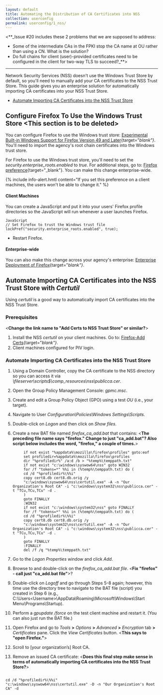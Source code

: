 ```yaml
---
layout: default
title: Automating the Distribution of CA Certificates into NSS
collection: userconfig
permalink: userconfig/1_nss/
---
```

<**_Issue #20 includes these 2 problems that we are supposed to address: 
* Some of the intermediate CAs in the FPKI stop the CA name at OU rather than using a CN. What is the solution?
* Do full chains for client (user)-provided certificates need to be configured in the client for two-way TLS to succeed?_**>
-----------

Network Security Services (NSS) doesn't use the Windows Trust Store by default, so you'll need to manually add your CA certificates to the NSS Trust Store. This guide gives you an enterprise solution for automatically importing CA certificates into your NSS Trust Store.

* [Automate Importing CA Certificates into the NSS Trust Store](#automate-importing-ca-certificates-into-the-nss-trust-store-with-certutil)

## Configure Firefox To Use the Windows Trust Store <**This section is to be deleted**>

You can configure Firefox to use the Windows trust store<!--Is "file"="trust store"?-->: [Experimental Built-in Windows Support for Firefox Version 49 and Later](https://wiki.mozilla.org/CA:AddRootToFirefox){target="_blank"}_. You'll need to import the agency's root chain certificates into the Windows trust store.<!--??? "root chain certificates or "CA certificates" (title of doc.)? Shouldn't they already be in the Windows trust store? Unclear meaning.--> 

For Firefox to use the Windows trust store, you'll need to set the _security.enterprise_roots.enabled_ to _true_. For additional steps, go to:  [Firefox preference](https://developer.mozilla.org/en-US/docs/Mozilla/Preferences/A_brief_guide_to_Mozilla_preferences){target="_blank"}. You can make this change enterprise-wide.

{% include info-alert.hmtl content="If you set this preference on a client machines, the users won't be able to change it." %}

#### Client Machines <!--Enterprise-management solution needed per Issue #20 thread. Per LaChelle on 10/10, no JavaScripts .-->

You can create a JavaScript and put it into your users' Firefox profile directories so the JavaScript will run whenever a user launches Firefox.

```
JavaScript
// Set Firefox to trust the Windows trust file
lockPref("security.enterprise_roots.enabled", true);
```
* Restart Firefox.

#### Enterprise-wide 

You can also make this change across your agency's enterprise: [Enterprise Deployment of Firefox](https://developer.mozilla.org/en-US/Firefox/Enterprise_deployment){target="_blank"}_.

## Automate Importing CA Certificates into the NSS Trust Store with _Certutil_

Using _certutil_ is a good way to automatically import CA certificates into the NSS Trust Store.

### Prerequisites
<**Change the link name to "Add Certs to NSS Trust Store" or similar?**>
1. Install the NSS _certutil_ on your client machines. Go to: [Firefox-Add Certs](https://github.com/christian-korneck/firefox_add-certs/releases){target="_blank"}_. 
2. Client machines configured for PIV login.  

### Automate Importing CA Certificates into the NSS Trust Store

1. Using a Domain Controller, copy the CA certificate to the NSS directory so you can access it via _\\fileserver\scripts$\comp_resources\nss\publicca.cer_.
2. Open the Group Policy Management Console: _gpmc.msc_. 
3. Create and edit a Group Policy Object (GPO) using a test _OU_ (i.e., your target).<!--Is the test OU to solve the problem where CAs stop at "CA Name" rather than "OU" problem (LaChelle in original Issue)?-->
4. Navigate to User _Configuration\Policies\Windows Settings\Scripts\._ 
5. Double-click on _Logon_ and then click on _Show files_.
6. Create a new BAT file named _firefox_ca_add.bat_ that contains:  <**The preceding file name says "firefox." Change to just "ca_add.bat"? Also script below includes the word, "firefox," a couple of times.**>

            if not exist "%appdata%\mozilla\firefox\profiles" goto:eof
            set profiledir=%appdata%\mozilla\firefox\profiles
            dir "%profiledir%" /a:d /b > "%temp%\temppath.txt"
            if not exist "c:\windows\syswow64\nss" goto WIN32
            for /f "tokens=*" %%i in (%temp%\temppath.txt) do (
            cd /d "%profiledir%\%%i"
            copy cert8.db cert8.db.orig /y
            "c:\windows\syswow64\nss\certutil.exe" -A -n "Our Organization's Root CA" -i "c:\windows\system32\nss\publicca.cer" -t "TCu,TCu,TCu" -d . 
            )
            goto FINALLY
            :WIN32
            if not exist "c:\windows\system32\nss" goto FINALLY
            for /f "tokens=*" %%i in (%temp%\temppath.txt) do (
            cd /d "%profiledir%\%%i"
            copy cert8.db cert8.db.orig /y
            "c:\windows\system32\nss\certutil.exe" -A -n "Our Organization's Root CA" -i "c:\windows\system32\nss\publicca.cer" -t "TCu,TCu,TCu" -d . 
            )
            goto FINALLY
            :FINALLY
            del /f /q "%temp%\temppath.txt"

7. Go to the _Logon Properties_ window and click _Add_.
8. Browse to and double-click on the _firefox_ca_add.bat file_. <**Fix "firefox" - call just "ca_add.bat file"**>?
9. Double-click on _Logoff_ and go through Steps 5-8 again; however, this time use the directory tree to navigate to the BAT file (script) you created in Step 6 (e.g., C:\Users\<Username>\AppData\Roaming\Microsoft\Windows\Start Menu\Programs\Startup). 
10. Perform a _gpupdate /force_ on the test client machine and restart it. (You can also just run the BAT file.)
11. Open Firefox and go to _Tools_ **>** _Options_ **>** _Advanced_ **>** _Encryption_ tab **>** _Certificates_ pane. Click the _View Certificates_ button. <**This says to "open Firefox."**>
12. Scroll to [your organization’s] Root CA.
13. Remove an issued CA certificate: <**Does this final step make sense in terms of automatically importing CA certificates into the NSS Trust Store?**>

```

cd /d "%profiledir%\%%i"
"c:\windows\syswow64\nss\certutil.exe" -D -n "Our Organization's Root CA" -d 
```
